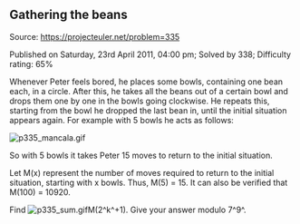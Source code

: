 Gathering the beans
-------------------

Source: https://projecteuler.net/problem=335

Published on Saturday, 23rd April 2011, 04:00 pm; Solved by 338;
Difficulty rating: 65%

Whenever Peter feels bored, he places some bowls, containing one bean
each, in a circle. After this, he takes all the beans out of a certain
bowl and drops them one by one in the bowls going clockwise. He repeats
this, starting from the bowl he dropped the last bean in, until the
initial situation appears again. For example with 5 bowls he acts as
follows:

![p335\_mancala.gif](project/images/p335_mancala.gif)

So with 5 bowls it takes Peter 15 moves to return to the initial
situation.

Let M(x) represent the number of moves required to return to the initial
situation, starting with x bowls. Thus, M(5) = 15. It can also be
verified that M(100) = 10920.

Find ![p335\_sum.gif](project/images/p335_sum.gif)M(2^k^+1). Give your
answer modulo 7^9^.

